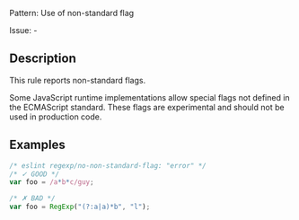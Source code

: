 Pattern: Use of non-standard flag

Issue: -

## Description

This rule reports non-standard flags.

Some JavaScript runtime implementations allow special flags not defined in the ECMAScript standard. These flags are experimental and should not be used in production code.

## Examples

```js
/* eslint regexp/no-non-standard-flag: "error" */
/* ✓ GOOD */
var foo = /a*b*c/guy;

/* ✗ BAD */
var foo = RegExp("(?:a|a)*b", "l");
```
